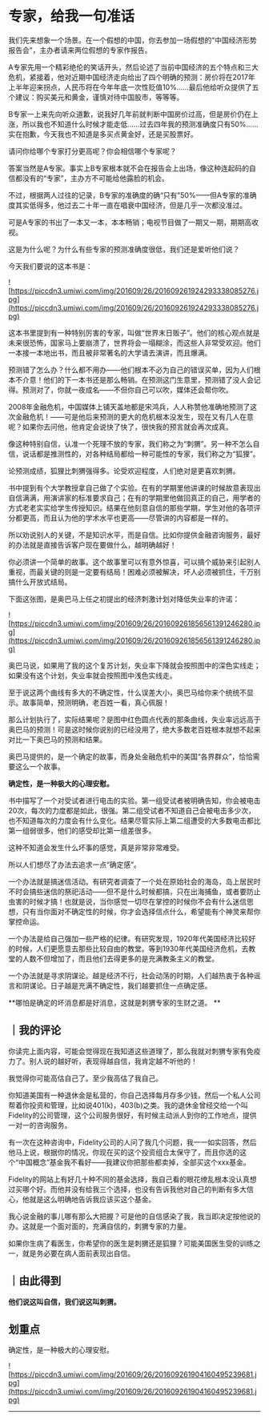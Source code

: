 # 专家，给我一句准话

我们先来想象一个场景。在一个假想的中国，你去参加一场假想的“中国经济形势报告会”，主办者请来两位假想的专家作报告。

A专家先用一个精彩绝伦的笑话开头，然后论述了当前中国经济的五个特点和三大危机，紧接着，他对近期中国经济走向给出了四个明确的预测：房价将在2017年上半年迎来拐点，人民币将在今年年底一次性贬值10%……最后他给听众提供了五个建议：购买美元和黄金，谨慎对待中国股市，等等等。

B专家一上来先向听众道歉，说我好几年前就判断中国房价过高，但是房价仍在上涨，所以我也不知道什么时候才能走低……过去四年我的预测准确度只有50%……实在抱歉，今天我也不知道是多买点黄金好，还是买股票好。

请问你给哪个专家打分更高呢？你会相信哪个专家呢？

答案当然是A专家。事实上B专家根本就不会在报告会上出场，像这种连起码的自信都没有的“专家”，主办方不可能给他露脸的机会。

不过，根据两人过往的记录，B专家的准确度的确“只有”50%——但A专家的准确度其实低得多，他过去二十年一直在唱衰中国经济，但是几乎一次都没准过。

可是A专家的书出了一本又一本，本本畅销；电视节目做了一期又一期，期期高收视。

这是为什么呢？为什么有些专家的预测准确度很低，我们还是爱听他们说？

今天我们要说的这本书是： 

![https://piccdn3.umiwi.com/img/201609/26/201609261924293338085276.jpg](https://piccdn3.umiwi.com/img/201609/26/201609261924293338085276.jpg)

这本书里提到有一种特别厉害的专家，叫做“世界末日贩子”。他们的核心观点就是未来很恐怖，国家马上要崩溃了，世界将会一塌糊涂，而这些人非常受欢迎。他们一本接一本地出书，而且被非常著名的大学请去演讲，而且爆满。

预测错了怎么办？什么都不用办——他们根本不必为自己的错误买单，因为人们根本不介意！他们的下一本书还是那么畅销。在预测这门生意里，预测错了没人会记得。预测对了，你就一夜成名——不但你自己可以吹，媒体还会帮你吹。

2008年金融危机，中国媒体上铺天盖地都是宋鸿兵，人人称赞他准确地预测了这次金融危机！——可是他后来预测的更大的危机根本没发生，现在又有几人在意呢？如果你去问他，他肯定会说快了快了，很快我的预言就会再次成真。

像这种特别自信，认准一个死理不放的专家，我们称之为“刺猬”。另一种不怎么自信，说话都是推测性的，对各种结局都给一种可能性的专家，我们称之为“狐狸”。

论预测成绩，狐狸比刺猬强得多。论受欢迎程度，人们绝对是更喜欢刺猬。

书中提到有个大学教授拿自己做了个实验。在有的学期里他讲课的时候故意表现出自信满满，用演讲家的标准要求自己；在有的学期里他做回真正的自己，用学者的方式老老实实给学生传授知识。结果在他刻意自信的那些学期，学生对他的各项评分都更高，而且认为他的学术水平也更高——尽管讲的内容都是一样的。

所以劝说别人的关键，不是知识水平，而是自信。比如你提供金融咨询服务，最好的办法就是直接告诉客户现在要做什么，越明确越好！

你必须讲一个简单的故事。这个故事里可以有意外惊喜，可以搞个威胁来引起别人重视，而最关键的则是一定要有结局！困难必须被解决，坏人必须被抓住，千万别搞什么开放式结局。

下面这张图，是奥巴马上任之初提出的经济刺激计划对降低失业率的许诺： 

![https://piccdn3.umiwi.com/img/201609/26/201609261856561391246280.jpg](https://piccdn3.umiwi.com/img/201609/26/201609261856561391246280.jpg)

奥巴马说，如果用了我的这个复苏计划，失业率下降就会按照图中的深色实线走；如果没有这个计划，失业率就会按照图中浅色实线走。

至于说这两个曲线有多大的不确定性，什么误差大小，奥巴马给你来个统统不显示。故事简单，预测明确，老百姓一看，真心佩服！

那么计划执行了，实际结果呢？是图中红色圆点代表的那条曲线，失业率远远高于奥巴马的预测！可是这时候你说别的已经没用了，绝大多数老百姓根本就想不起来对比一下奥巴马的预测和结果。

奥巴马提供的，是一个确定的故事，而身处金融危机中的美国“各界群众”，恰恰需要这么一个故事。

 **确定性，是一种极大的心理安慰。**

书中描写了一个对受试者进行电击的实验。第一组受试者被明确告知，你会被电击20次，每次的力度都是如此，很强。第二组受试者不知道自己会被电击多少次，也不知道每次的力度会有什么变化。结果尽管实际上第二组遭受的大多数电击都比第一组弱很多，他们的感受却比第一组差很多。

这种不知道会发生什么坏事的感觉，真是非常非常难受。

所以人们想尽了办法去追求一点“确定感”。

一个办法就是搞迷信活动。有研究者调查了一个处在原始社会的海岛，岛上居民时不时会搞些迷信的祭祀活动——但不是什么时候都搞，只在出海捕鱼，或者要防止虫害的时候才搞！也就是说，当你感觉一切尽在掌控的时候你不会有什么迷信思想，只有当你面对不确定性的时候，你才会选择信点什么，希望能有个神灵来帮你掌控命运。

一个办法是给自己强加一些严格的纪律。有研究发现，1920年代美国经济比较好的时候，人们更愿意去那些比较自由的教堂。等到1930年代美国经济危机，去教堂的人数不但增加了，而且他们去得更多的是充满教条主义的教堂。

一个办法就是寻求阴谋论。越是经济不行，社会动荡的时期，人们越热衷于各种谣言和阴谋论。日子越是充满不确定性，我们越要抓住一点确定感。

 **哪怕是确定的坏消息都是好消息，这就是刺猬专家的生财之道。 **

## ｜我的评论

你读完上面内容，可能会觉得现在我知道这些道理了，那么我就对刺猬专家有免疫力了。别人说的越好听，表现得越自信，我肯定越不听他的！

我觉得你可能高估自己了。至少我高估了我自己。

你知道美国有一种退休金是私营的，你自己选择每月存多少钱，然后一个私人公司帮着你投资和管理，比如说401(k)，403(b)之类。我的退休金曾经交给一个叫Fidelity的公司管理，这个公司服务很好，有时候主动派人到你的工作地点，提供一对一的咨询服务。

有一次在这种咨询中，Fidelity公司的人问了我几个问题，我一一如实回答，然后他马上说，根据你的情况，你现在买的这个投资组合太保守了，而且你选的这个“中国概念”基金我不看好——我建议你把那些都卖掉，全部买这个xxx基金。

Fidelity的网站上有好几十种不同的基金选择，我自己看的眼花缭乱根本没认真想过买哪个好。而他并没有给我三个选择，也没有告诉我他对自己的判断有多大信心，他就是这么明确地告诉我应该买这个基金。

我心说金融的事儿哪有那么大把握？可是他的自信感染了我，我当即决定按他说的办。这就是一个面对面的，充满自信的，刺猬专家的力量。

如果你生病了看医生，你希望你的医生是刺猬还是狐狸？可能美国医生受的训练之一，就是务必要在病人面前表现出自信。

## ｜由此得到

 **他们说这叫自信，我们说这叫刺猬。**

## 划重点

确定性，是一种极大的心理安慰。

![https://piccdn3.umiwi.com/img/201609/26/201609261904160495239681.jpg](https://piccdn3.umiwi.com/img/201609/26/201609261904160495239681.jpg)

---
